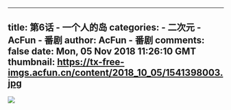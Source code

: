 
---
title: 第6话 - 一个人的岛
categories: 
    - 二次元
    - AcFun - 番剧
author: AcFun - 番剧
comments: false
date: Mon, 05 Nov 2018 11:26:10 GMT
thumbnail: https://tx-free-imgs.acfun.cn/content/2018_10_05/1541398003.jpg
---

<div>   
<img src="https://tx-free-imgs.acfun.cn/content/2018_10_05/1541398003.jpg" referrerpolicy="no-referrer">  
</div>
            